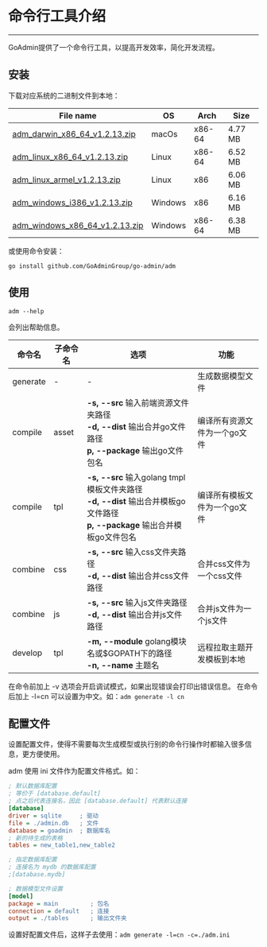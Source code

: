 # 命令行工具介绍
---

GoAdmin提供了一个命令行工具，以提高开发效率，简化开发流程。

## 安装


下载对应系统的二进制文件到本地：

|  File name   | OS  | Arch  | Size  |
|  ----  | ----  | ----  |----  |
| [adm_darwin_x86_64_v1.2.13.zip](http://file.go-admin.cn/go_admin/cli/v1_2_13/adm_darwin_x86_64_v1.2.13.zip)  | macOs | x86-64 | 4.77 MB
| [adm_linux_x86_64_v1.2.13.zip](http://file.go-admin.cn/go_admin/cli/v1_2_13/adm_linux_x86_64_v1.2.13.zip)  | Linux | x86-64   | 6.52 MB
| [adm_linux_armel_v1.2.13.zip](http://file.go-admin.cn/go_admin/cli/v1_2_13/adm_linux_armel_v1.2.13.zip)  | Linux | x86   | 6.06 MB
| [adm_windows_i386_v1.2.13.zip](http://file.go-admin.cn/go_admin/cli/v1_2_13/adm_windows_i386_v1.2.13.zip)  | Windows | x86  |6.16 MB
| [adm_windows_x86_64_v1.2.13.zip](http://file.go-admin.cn/go_admin/cli/v1_2_13/adm_windows_x86_64_v1.2.13.zip)  | Windows | x86-64   |6.38 MB


或使用命令安装：

```
go install github.com/GoAdminGroup/go-admin/adm
```

## 使用

```
adm --help
```

会列出帮助信息。

|  命令名  |  子命令名   | 选项  | 功能  | 
|  ---- | ---- | ----  | ----  |
| generate  |  - | - | 生成数据模型文件
| compile  | asset| **-s, --src** 输入前端资源文件夹路径<br>**-d, --dist** 输出合并go文件路径<br>**p, --package** 输出go文件包名 | 编译所有资源文件为一个go文件
| compile  | tpl | **-s, --src** 输入golang tmpl模板文件夹路径<br>**-d, --dist** 输出合并模板go文件路径<br>**p, --package** 输出合并模板go文件包名 | 编译所有模板文件为一个go文件
| combine  | css| **-s, --src** 输入css文件夹路径<br>**-d, --dist** 输出合并css文件路径 | 合并css文件为一个css文件
| combine  | js | **-s, --src** 输入js文件夹路径<br>**-d, --dist** 输出合并js文件路径 | 合并js文件为一个js文件
| develop  | tpl | **-m, --module** golang模块名或$GOPATH下的路径<br>**-n, --name** 主题名 | 远程拉取主题开发模板到本地

在命令前加上 -v 选项会开启调试模式，如果出现错误会打印出错误信息。
在命令后加上 -l=cn 可以设置为中文。如：```adm generate -l cn```

## 配置文件

设置配置文件，使得不需要每次生成模型或执行别的命令行操作时都输入很多信息，更方便使用。

adm 使用 ini 文件作为配置文件格式。如：

```ini
; 默认数据库配置
; 等价于 [database.default]
; 点之后代表连接名，因此 [database.default] 代表默认连接
[database]
driver = sqlite     ; 驱动
file = ./admin.db   ; 文件
database = goadmin  ; 数据库名
; 新的待生成的表格
tables = new_table1,new_table2

; 指定数据库配置
; 连接名为 mydb 的数据库配置
;[database.mydb]

; 数据模型文件设置
[model]
package = main         ; 包名
connection = default   ; 连接
output = ./tables      ; 输出文件夹
```

设置好配置文件后，这样子去使用：```adm generate -l=cn -c=./adm.ini```


